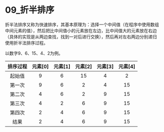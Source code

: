 # 09_折半排序

折半法排序又称为快速排序，其基本原理为：选择一个中间值（在程序中使用数组中间元素的值），然后把比中间值小的元素放在左边，比中间值大的元素放在右边（具体的实现是从两边查找，找到一对后进行交换），然后再对左右两边分别递归使用折半法排序过程。

以数字9、6、15、4、2为例。

| 排序过程 | 元素[0] | 元素[1] | 元素[2] | 元素[3] | 元素[4] |
| :------: | :-----: | :-----: | :-----: | :-----: | :-----: |
|  起始值  |    9    |    6    |   15    |    4    |    2    |
|  第一次  |    9    |    6    |    2    |    4    |   15    |
|  第二次  |    4    |    6    |    2    |    9    |   15    |
|  第三次  |    4    |    2    |    6    |    9    |   15    |
|  第四次  |    2    |    4    |    6    |    9    |   15    |
|   结果   |    2    |    4    |    6    |    9    |   15    |

```c
```

